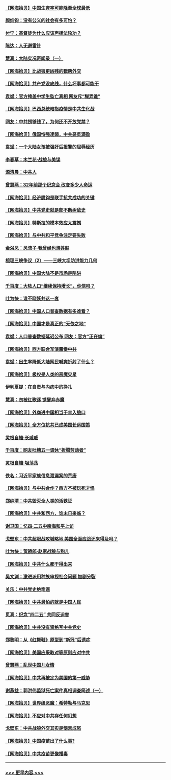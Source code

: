 #### [【网海拾贝】中国生育率可能降至全球最低](../pages/nsc993/n12948793.md?t=05142103) 
#### [颜纯钩：没有公义的社会有多可怕？](../pages/nsc993/n12947626.md?t=05142103) 
#### [付宁：基督徒为什么应该声援法轮功？](../pages/nsc993/n12947233.md?t=05142103) 
#### [陈达：人无避雷针](../pages/nsc993/n12947098.md?t=05142103) 
#### [慧真：大陆实况奇闻录（一）](../pages/nsc993/n12945811.md?t=05142103) 
#### [【网海拾贝】比战狼更凶残的戳瞎外交](../pages/nsc993/n12945717.md?t=05142103) 
#### [【网海拾贝】共产党没底线，什么坏事都可能干](../pages/nsc993/n12942090.md?t=05142103) 
#### [袁斌：官方掩盖中学生坠亡真相 网友斥“糊弄谁”](../pages/nsc993/n12942029.md?t=05142103) 
#### [【网海拾贝】巴西总统暗指疫情是中共生化战](../pages/nsc993/n12938999.md?t=05142103) 
#### [网友：中共捞够钱了，为何还不开放党禁？](../pages/nsc993/n12938952.md?t=05142103) 
#### [【网海拾贝】俄国恃强凌弱，中共恶贯满盈](../pages/nsc993/n12936626.md?t=05142103) 
#### [袁斌：一个大陆女孩被强奸后报警的屈辱经历](../pages/nsc993/n12936547.md?t=05142103) 
#### [李春草：木兰花·战狼与美谍](../pages/nsc993/n12935995.md?t=05142103) 
#### [源清晨：中共人](../pages/nsc993/n12935589.md?t=05142103) 
#### [曾慧燕：32年前那个纪念会 改变多少人命运](../pages/nsc993/n12934233.md?t=05142103) 
#### [【网海拾贝】经济脱钩是联手抗共成功的关键](../pages/nsc993/n12934176.md?t=05142103) 
#### [【网海拾贝】中共党史就是部不断树敌史](../pages/nsc993/n12932844.md?t=05142103) 
#### [【网海拾贝】特斯拉的模本效应太震撼](../pages/nsc993/n12925626.md?t=05142103) 
#### [【网海拾贝】与中共和平竞争注定要失败](../pages/nsc993/n12923326.md?t=05142103) 
#### [金浴凤：风流子‧我曾经也想姓赵](../pages/nsc993/n12920911.md?t=05142103) 
#### [梳理三峡争议（2）——三峡大坝防洪能力几何](../pages/nsc993/n12920173.md?t=05142103) 
#### [【网海拾贝】中国大陆不是市场是陷阱](../pages/nsc993/n12920143.md?t=05142103) 
#### [千百度：大陆人口“继续保持增长”，你信吗？](../pages/nsc993/n12918946.md?t=05142103) 
#### [吐为快：谁不晓妖共这一套](../pages/nsc993/n12918941.md?t=05142103) 
#### [【网海拾贝】中国人口普查数据有多难看？](../pages/nsc993/n12917822.md?t=05142103) 
#### [【网海拾贝】中国才是真正的“无依之地”](../pages/nsc993/n12915845.md?t=05142103) 
#### [袁斌：人口普查数据延迟公布 网友：官方“正在编”](../pages/nsc993/n12915748.md?t=05142103) 
#### [【网海拾贝】西方联合军演震慑中共](../pages/nsc993/n12913466.md?t=05142103) 
#### [袁斌：出生率降低大陆网民喊爽折射了什么？](../pages/nsc993/n12913365.md?t=05142103) 
#### [【网海拾贝】极权是人类的恶魔灾星](../pages/nsc993/n12910697.md?t=05142103) 
#### [伊利夏提：在自责与内疚中的挣扎](../pages/nsc993/n12910493.md?t=05142103) 
#### [慧真：勿被红歌迷 觉醒弃赤魔](../pages/nsc993/n12910485.md?t=05142103) 
#### [【网海拾贝】外商进中国相当于羊入狼口](../pages/nsc993/n12908274.md?t=05142103) 
#### [【网海拾贝】全方位抗共已成美国长远国策](../pages/nsc993/n12906878.md?t=05142103) 
#### [灵根自植‧长戚戚](../pages/nsc993/n12905585.md?t=05142103) 
#### [千百度：网友吐槽五一调休“折腾劳动者”](../pages/nsc993/n12905934.md?t=05142103) 
#### [灵根自植‧坦荡荡](../pages/nsc993/n12905562.md?t=05142103) 
#### [佚名：习近平家族信息泄漏案的荒唐](../pages/nsc993/n12904705.md?t=05142103) 
#### [【网海拾贝】与中共合作？西方不被玩死才怪](../pages/nsc993/n12903873.md?t=05142103) 
#### [郑纯清：中共毁灭全人类的活铁证](../pages/nsc993/n12903785.md?t=05142103) 
#### [【网海拾贝】中共和西方，谁末日来临？](../pages/nsc993/n12903482.md?t=05142103) 
#### [谢卫国：忆四‧二五中南海和平上访](../pages/nsc993/n12902192.md?t=05142103) 
#### [戈壁东：中共超限战攻城略地 美国全面应战还来得及吗？](../pages/nsc993/n12902297.md?t=05142103) 
#### [吐为快：贺骄郎‧赵家战狼与狗儿](../pages/nsc993/n12902280.md?t=05142103) 
#### [【网海拾贝】中共什么都干得出来](../pages/nsc993/n12897500.md?t=05142103) 
#### [吴文渊：激进派用种族审视社会问题 加剧分裂](../pages/nsc993/n12893881.md?t=05142103) 
#### [关乐：中共党史绝笔谣](../pages/nsc993/n12897270.md?t=05142103) 
#### [【网海拾贝】中共最怕的就是中国人民](../pages/nsc993/n12894705.md?t=05142103) 
#### [觅真：纪念“四二五” 共同反迫害](../pages/nsc993/n12894553.md?t=05142103) 
#### [【网海拾贝】中共没有资格写中共党史](../pages/nsc993/n12892231.md?t=05142103) 
#### [郑黎明：从《红舞鞋》原型到“新冠”后遗症](../pages/nsc993/n12890469.md?t=05142103) 
#### [【网海拾贝】美国应采取对等原则应对中共](../pages/nsc993/n12889176.md?t=05142103) 
#### [曾慧燕：乱世中国儿女情](../pages/nsc993/n12887931.md?t=05142103) 
#### [【网海拾贝】中共再被定为美国的第一威胁](../pages/nsc993/n12887580.md?t=05142103) 
#### [谢燕益：郭洪伟监狱死亡案件真相调查简述（一）](../pages/nsc993/n12885648.md?t=05142103) 
#### [【网海拾贝】世界级恶魔：希特勒与马克思](../pages/nsc993/n12884062.md?t=05142103) 
#### [【网海拾贝】不应对中共存任何幻想](../pages/nsc993/n12881460.md?t=05142103) 
#### [戈壁东：中共战狼外交其实是恼羞成怒](../pages/nsc993/n12880392.md?t=05142103) 
#### [【网海拾贝】中国疫苗出了什么事?](../pages/nsc993/n12879124.md?t=05142103) 
#### [【网海拾贝】中共疫苗更像播毒](../pages/nsc993/n12876631.md?t=05142103) 

----
#### [ >>> 更早内容 <<< ](../indexes/nsc993-earlier.md)
